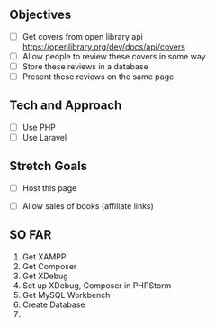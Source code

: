 ## Objectives ##
- [ ] Get covers from open library api
  https://openlibrary.org/dev/docs/api/covers
- [ ] Allow people to review these covers in some way
- [ ] Store these reviews in a database
- [ ] Present these reviews on the same page

## Tech and Approach ## 
- [ ] Use PHP
- [ ] Use Laravel

## Stretch Goals ## 
- [ ] Host this page
- [ ] Allow sales of books (affiliate links)


## SO FAR ##
1. Get XAMPP 
2. Get Composer 
3. Get XDebug 
4. Set up XDebug, Composer in PHPStorm 
5. Get MySQL Workbench 
6. Create Database
7. 
